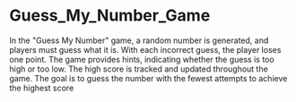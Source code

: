 # Guess_My_Number_Game
<p> 
In the "Guess My Number" game, a random number is generated, and players must guess what it is. With each incorrect guess, the player loses one point. The game provides hints, indicating whether the guess is too high or too low. The high score is tracked and updated throughout the game. The goal is to guess the number with the fewest attempts to achieve the highest score </p>
